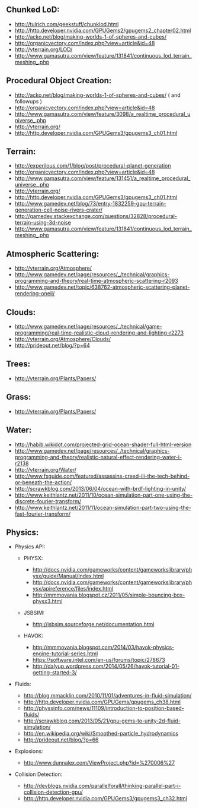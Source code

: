 Chunked LoD:
------------
* http://tulrich.com/geekstuff/chunklod.html
* http://http.developer.nvidia.com/GPUGems2/gpugems2_chapter02.html
* http://acko.net/blog/making-worlds-1-of-spheres-and-cubes/
* http://organicvectory.com/index.php?view=article&id=48
* http://vterrain.org/LOD/
* http://www.gamasutra.com/view/feature/131841/continuous_lod_terrain_meshing_.php

Procedural Object Creation:
---------------------------
* http://acko.net/blog/making-worlds-1-of-spheres-and-cubes/ ( and followups )
* http://organicvectory.com/index.php?view=article&id=48
* http://www.gamasutra.com/view/feature/3098/a_realtime_procedural_universe_.php
* http://vterrain.org/
* http://http.developer.nvidia.com/GPUGems3/gpugems3_ch01.html

Terrain:
--------
* http://experilous.com/1/blog/post/procedural-planet-generation
* http://organicvectory.com/index.php?view=article&id=48
* http://www.gamasutra.com/view/feature/131451/a_realtime_procedural_universe_.php
* http://vterrain.org/
* http://http.developer.nvidia.com/GPUGems3/gpugems3_ch01.html
* http://www.gamedev.net/blog/73/entry-1832259-gpu-terrain-generation-cell-noise-rivers-crater/
* http://gamedev.stackexchange.com/questions/32828/procedural-terrain-using-3d-noise
* http://www.gamasutra.com/view/feature/131841/continuous_lod_terrain_meshing_.php

Atmospheric Scattering:
-----------------------
* http://vterrain.org/Atmosphere/
* http://www.gamedev.net/page/resources/_/technical/graphics-programming-and-theory/real-time-atmospheric-scattering-r2093
* http://www.gamedev.net/topic/638762-atmospheric-scattering-planet-rendering-oneil/

Clouds:
-------
* http://www.gamedev.net/page/resources/_/technical/game-programming/real-time-realistic-cloud-rendering-and-lighting-r2273
* http://vterrain.org/Atmosphere/Clouds/
* http://prideout.net/blog/?p=64

Trees:
------
* http://vterrain.org/Plants/Papers/

Grass:
------
* http://vterrain.org/Plants/Papers/

Water:
------
* http://habib.wikidot.com/projected-grid-ocean-shader-full-html-version
* http://www.gamedev.net/page/resources/_/technical/graphics-programming-and-theory/realistic-natural-effect-rendering-water-i-r2138
* http://vterrain.org/Water/
* http://www.fxguide.com/featured/assassins-creed-iii-the-tech-behind-or-beneath-the-action/
* http://scrawkblog.com/2013/06/04/ocean-with-brdf-lighting-in-unity/
* http://www.keithlantz.net/2011/10/ocean-simulation-part-one-using-the-discrete-fourier-transform/
* http://www.keithlantz.net/2011/11/ocean-simulation-part-two-using-the-fast-fourier-transform/

Physics:
--------
* Physics API:
  * PHYSX:
    * http://docs.nvidia.com/gameworks/content/gameworkslibrary/physx/guide/Manual/Index.html
    * http://docs.nvidia.com/gameworks/content/gameworkslibrary/physx/apireference/files/index.html
    * http://mmmovania.blogspot.cz/2011/05/simple-bouncing-box-physx3.html

  * JSBSIM:
    * http://jsbsim.sourceforge.net/documentation.html

  * HAVOK:
    * http://mmmovania.blogspot.com/2014/03/havok-physics-engine-tutorial-series.html
    * https://software.intel.com/en-us/forums/topic/278673
    * http://dalyup.wordpress.com/2014/05/26/havok-tutorial-01-getting-started-3/

* Fluids:
  * http://blog.mmacklin.com/2010/11/01/adventures-in-fluid-simulation/
  * http://http.developer.nvidia.com/GPUGems/gpugems_ch38.html
  * http://physxinfo.com/news/11109/introduction-to-position-based-fluids/
  * http://scrawkblog.com/2013/05/21/gpu-gems-to-unity-2d-fluid-simulation/
  * http://en.wikipedia.org/wiki/Smoothed-particle_hydrodynamics
  * http://prideout.net/blog/?p=66

* Explosions:
  * http://www.dunnalex.com/ViewProject.php?id=%270006%27

* Collision Detection:
  * http://devblogs.nvidia.com/parallelforall/thinking-parallel-part-i-collision-detection-gpu/
  * http://http.developer.nvidia.com/GPUGems3/gpugems3_ch32.html
